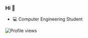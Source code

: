 ### Hi 👋

* 💻 Computer Engineering Student 

![Profile views](https://gpvc.arturio.dev/AntonMarklund00)  
